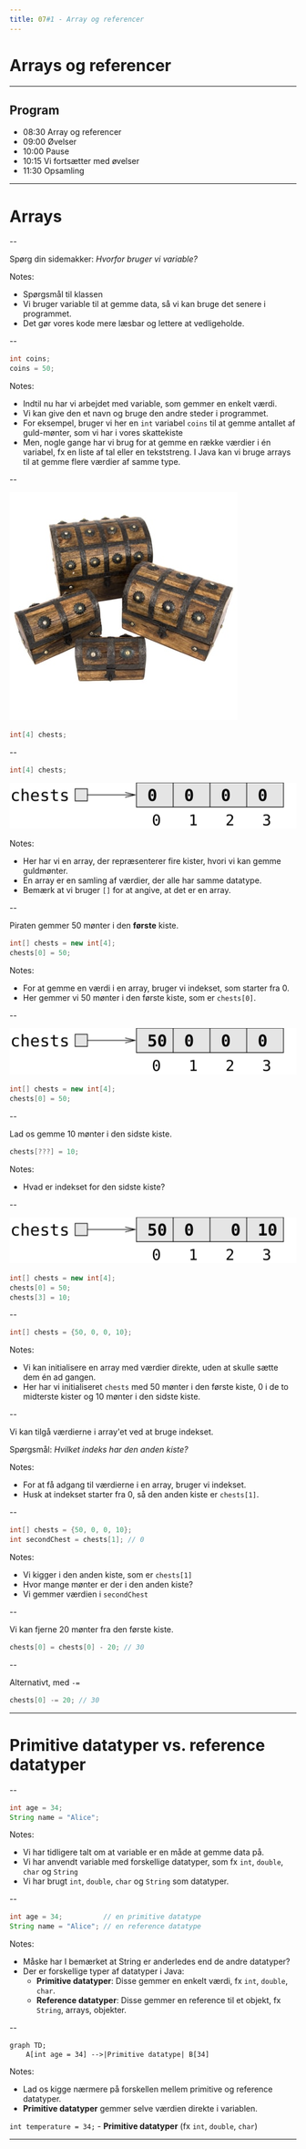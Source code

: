 ```yaml
---
title: 07#1 - Array og referencer
---
```

<!-- .slide: class="ek-academic-fire" -->

# Arrays og referencer

---
<!-- .slide: class="k-sunlit-energy" -->

## Program

- 08:30 Array og referencer
- 09:00 Øvelser  
- 10:00 Pause  
- 10:15 Vi fortsætter med øvelser  
- 11:30 Opsamling  

---

# Arrays

--

Spørg din sidemakker:
*Hvorfor bruger vi variable?*

Notes:
- Spørgsmål til klassen
- Vi bruger variable til at gemme data, så vi kan bruge det senere i programmet.
- Det gør vores kode mere læsbar og lettere at vedligeholde.

--

```java
int coins;
coins = 50;
```

Notes:
- Indtil nu har vi arbejdet med variable, som gemmer en enkelt værdi.
- Vi kan give den et navn og bruge den andre steder i programmet.
- For eksempel, bruger vi her en `int` variabel `coins` til at gemme antallet af guld-mønter, som vi har i vores skattekiste
- Men, nogle gange har vi brug for at gemme en række værdier i én variabel, fx en liste af tal eller en tekststreng. I Java kan vi bruge arrays til at gemme flere værdier af samme type.

--

![Fire skattekister](img/four-chests.jpg)

```java
int[4] chests;
```

--

```java
int[4] chests;
```

![Tomme kister](img/chests-empty.svg)

Notes:
- Her har vi en array, der repræsenterer fire kister, hvori vi kan gemme guldmønter.
- En array er en samling af værdier, der alle har samme datatype.
- Bemærk at vi bruger `[]` for at angive, at det er en array.

--

Piraten gemmer 50 mønter i den **første** kiste.

```java
int[] chests = new int[4];
chests[0] = 50;
```

Notes:
- For at gemme en værdi i en array, bruger vi indekset, som starter fra 0.
- Her gemmer vi 50 mønter i den første kiste, som er `chests[0]`.

--

![Mønter i første kiste](img/chests-1.svg)

```java
int[] chests = new int[4];
chests[0] = 50;
```

--

Lad os gemme 10 mønter i den sidste kiste. 

```java
chests[???] = 10;
``` 

Notes:
- Hvad er indekset for den sidste kiste?

--

![Mønter i første og sidste kiste](img/chests-1-4.svg)

```java
int[] chests = new int[4];
chests[0] = 50;
chests[3] = 10;
```

--

```java
int[] chests = {50, 0, 0, 10};
```

Notes:
- Vi kan initialisere en array med værdier direkte, uden at skulle sætte dem én ad gangen.
- Her har vi initialiseret `chests` med 50 mønter i den første kiste, 0 i de to midterste kister og 10 mønter i den sidste kiste.

--

Vi kan tilgå værdierne i array'et ved at bruge indekset.

Spørgsmål: *Hvilket indeks har den anden kiste?*

Notes:
- For at få adgang til værdierne i en array, bruger vi indekset.
- Husk at indekset starter fra 0, så den anden kiste er `chests[1]`.

--

```java
int[] chests = {50, 0, 0, 10};
int secondChest = chests[1]; // 0
```

Notes:
- Vi kigger i den anden kiste, som er `chests[1]`
- Hvor mange mønter er der i den anden kiste?
- Vi gemmer værdien i `secondChest`

--

Vi kan fjerne 20 mønter fra den første kiste.

```java
chests[0] = chests[0] - 20; // 30
````

--

Alternativt, med `-=`

```java
chests[0] -= 20; // 30
```

---

# Primitive datatyper vs. reference datatyper

--

```java
int age = 34;
String name = "Alice";
```

Notes: 
- Vi har tidligere talt om at variable er en måde at gemme data på.
- Vi har anvendt variable med forskellige datatyper, som fx `int`, `double`, `char` og `String`
- Vi har brugt `int`, `double`, `char` og `String` som datatyper.

--

```java
int age = 34;          // en primitive datatype
String name = "Alice"; // en reference datatype
```

Notes:

- Måske har I bemærket at String er anderledes end de andre datatyper?
- Der er forskellige typer af datatyper i Java:
  - **Primitive datatyper**: Disse gemmer en enkelt værdi, fx `int`, `double`, `char`.
  - **Reference datatyper**: Disse gemmer en reference til et objekt, fx `String`, arrays, objekter.

--

```mermaid
graph TD;
    A[int age = 34] -->|Primitive datatype| B[34]
```

Notes:
- Lad os kigge nærmere på forskellen mellem primitive og reference datatyper.
- **Primitive datatyper** gemmer selve værdien direkte i variablen.


`int temperature = 34;` - **Primitive datatyper** (fx `int`, `double`, `char`)


---